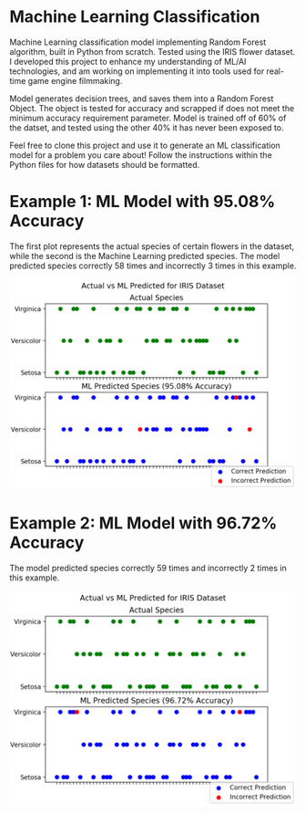 # Machine Learning Classification
Machine Learning classification model implementing Random Forest algorithm, built in Python from scratch. Tested using the IRIS flower dataset. I developed this project to enhance my understanding of ML/AI technologies, and am working on implementing it into tools used for real-time game engine filmmaking. 

Model generates decision trees, and saves them into a Random Forest Object. The object is tested for accuracy and scrapped if does not meet the minimum accuracy requirement parameter. Model is trained off of 60% of the datset, and tested using the other 40% it has never been exposed to. 

Feel free to clone this project and use it to generate an ML classification model for a problem you care about!
Follow the instructions within the Python files for how datasets should be formatted.

# Example 1: ML Model with 95.08% Accuracy
The first plot represents the actual species of certain flowers in the dataset, while the second is the Machine Learning predicted species. The model predicted species correctly 58 times and incorrectly 3 times in this example. 

![ML Classification Model Ex: 1](/iris_data/iris_test1.png)

# Example 2: ML Model with 96.72% Accuracy
The model predicted species correctly 59 times and incorrectly 2 times in this example. 

![ML Classification Model Ex: 1](/iris_data/iris_test2.png)
